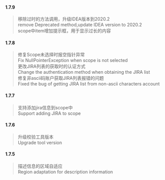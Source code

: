 #### 1.7.9
>移除过时的方法调用，升级IDEA版本到2020.2  
>remove Deprecated method,update IDEA version to 2020.2  
>scope中item增加提示框，用于显示过长的内容  

#### 1.7.8
>修复Scope未选择时报空指针异常  
>Fix NullPointerException when scope is not selected  
>更改JIRA列表的获取时的认证方式  
>Change the authentication method when obtaining the JIRA list  
>修复非ascii码账户获取JIRA列表报错的问题  
>Fixed the bug of getting JIRA list from non-ascii characters account

#### 1.7.7
>支持添加jira信息到scope中  
>Support adding JIRA to scope  

#### 1.7.6
>升级校验工具版本  
>Upgrade tool version  

#### 1.7.5
>描述信息的区域自适应  
>Region adaptation for description information  
